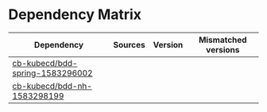 # Dependency Matrix

Dependency | Sources | Version | Mismatched versions
---------- | ------- | ------- | -------------------
[cb-kubecd/bdd-spring-1583296002](https://github.com/cb-kubecd/bdd-spring-1583296002.git) |  | []() | 
[cb-kubecd/bdd-nh-1583298199](https://github.com/cb-kubecd/bdd-nh-1583298199.git) |  | []() | 
